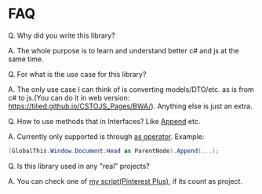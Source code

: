 # FAQ
Q. Why did you write this library?

A. The whole purpose is to learn and understand better c# and js at the same time.

Q. For what is the use case for this library?

A. The only use case I can think of is converting models/DTO/etc. as is from c# to js.(You can do it in web version: https://tilied.github.io/CSTOJS_Pages/BWA/). Anything else is just an extra.

Q. How to use methods that in Interfaces? Like [Append](xref:CSharpToJavaScript.APIs.JS.ParentNode.Append(CSharpToJavaScript.APIs.JS.Union30[])) etc.

A. Currently only supported is through [as operator](https://learn.microsoft.com/en-us/dotnet/csharp/language-reference/operators/type-testing-and-cast#as-operator). Example:
```csharp
(GlobalThis.Window.Document.Head as ParentNode).Append(...);
```

Q. Is this library used in any "real" projects?

A. You can check one of [my script(Pinterest Plus)](https://github.com/TiLied/Pinterest_Plus), if its count as project.